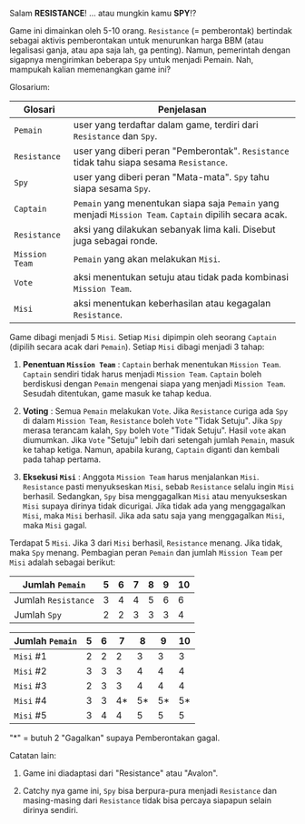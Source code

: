 Salam **RESISTANCE**! ... atau mungkin kamu **SPY**!?

Game ini dimainkan oleh 5-10 orang. `Resistance` (= pemberontak) bertindak sebagai aktivis pemberontakan untuk menurunkan harga BBM (atau legalisasi ganja, atau apa saja lah, ga penting). Namun, pemerintah dengan sigapnya mengirimkan beberapa `Spy` untuk menjadi Pemain. Nah, mampukah kalian memenangkan game ini?

Glosarium:

Glosari | Penjelasan
--------|-----------
`Pemain` | user yang terdaftar dalam game, terdiri dari `Resistance` dan `Spy`.
`Resistance` | user yang diberi peran "Pemberontak". `Resistance` tidak tahu siapa sesama `Resistance`.
`Spy` | user yang diberi peran "Mata-mata". `Spy` tahu siapa sesama `Spy`.
`Captain` | `Pemain` yang menentukan siapa saja `Pemain` yang menjadi `Mission Team`. `Captain` dipilih secara acak.
`Resistance` | aksi yang dilakukan sebanyak lima kali. Disebut juga sebagai ronde.
`Mission Team` | `Pemain` yang akan melakukan `Misi`.
`Vote` | aksi menentukan setuju atau tidak pada kombinasi `Mission Team`.
`Misi` | aksi menentukan keberhasilan atau kegagalan `Resistance`.

Game dibagi menjadi 5 `Misi`. Setiap `Misi` dipimpin oleh seorang `Captain` (dipilih secara acak dari `Pemain`). Setiap `Misi` dibagi menjadi 3 tahap:

1. **Penentuan `Mission Team`** : 
`Captain` berhak menentukan `Mission Team`. `Captain` sendiri tidak harus menjadi `Mission Team`. `Captain` boleh berdiskusi dengan `Pemain` mengenai siapa yang menjadi `Mission Team`. Sesudah ditentukan, game masuk ke tahap kedua.

2. **Voting** : 
Semua `Pemain` melakukan `Vote`. Jika `Resistance` curiga ada `Spy` di dalam `Mission Team`, `Resistance` boleh `Vote` "Tidak Setuju". Jika `Spy` merasa terancam kalah, `Spy` boleh `Vote` "Tidak Setuju". Hasil `vote` akan diumumkan. Jika `Vote` "Setuju" lebih dari setengah jumlah `Pemain`, masuk ke tahap ketiga. Namun, apabila kurang, `Captain` diganti dan kembali pada tahap pertama.

3. **Eksekusi `Misi`** : 
Anggota `Mission Team` harus menjalankan `Misi`. `Resistance` pasti menyukseskan `Misi`, sebab `Resistance` selalu ingin `Misi` berhasil. Sedangkan, `Spy` bisa menggagalkan `Misi` atau menyukseskan `Misi` supaya dirinya tidak dicurigai. Jika tidak ada yang menggagalkan `Misi`, maka `Misi` berhasil. Jika ada satu saja yang menggagalkan `Misi`, maka `Misi` gagal.

Terdapat 5 `Misi`. Jika 3 dari `Misi` berhasil, `Resistance` menang. Jika tidak, maka `Spy` menang. Pembagian peran `Pemain` dan jumlah `Mission Team` per `Misi` adalah sebagai berikut:

Jumlah `Pemain`      | 5 | 6 | 7 | 8 | 9 | 10
---------------------|---|---|---|---|---|----
Jumlah `Resistance` | 3 | 4 | 4 | 5 | 6 | 6
Jumlah `Spy` | 2 | 2 | 3 | 3 | 3 | 4

Jumlah `Pemain`    | 5 | 6 | 7 | 8 | 9 | 10
-------------------|---|---|---|---|---|----
`Misi` #1 | 2 | 2 | 2 | 3 | 3 | 3
`Misi` #2 | 3 | 3 | 3 | 4 | 4 | 4
`Misi` #3 | 2 | 3 | 3 | 4 | 4 | 4
`Misi` #4 | 3 | 3 | 4*| 5*| 5*| 5*
`Misi` #5 | 3 | 4 | 4 | 5 | 5 | 5

"*" = butuh 2 "Gagalkan" supaya Pemberontakan gagal.



Catatan lain:

1. Game ini diadaptasi dari "Resistance" atau "Avalon".

2. Catchy nya game ini, `Spy` bisa berpura-pura menjadi `Resistance` dan masing-masing dari `Resistance` tidak bisa percaya siapapun selain dirinya sendiri.  